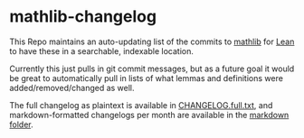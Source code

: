 # mathlib-changelog

This Repo maintains an auto-updating list of the commits to [mathlib](https://github.com/leanprover-community/mathlib) for [Lean](https://leanprover.github.io/) to have these in a searchable, indexable location.

Currently this just pulls in git commit messages, but as a future goal it would be great to automatically pull in lists of what lemmas and definitions were added/removed/changed as well.

The full changelog as plaintext is available in [CHANGELOG.full.txt](https://raw.githubusercontent.com/chanind/mathlib-changelog/main/CHANGELOG.full.txt), and markdown-formatted changelogs per month are available in the [markdown folder](https://github.com/chanind/mathlib-changelog/tree/main/markdown).